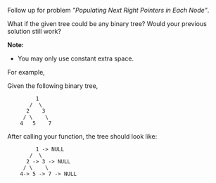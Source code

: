 Follow up for problem *"Populating Next Right Pointers in Each Node"*.

What if the given tree could be any binary tree? Would your previous solution still work?

**Note:**

- You may only use constant extra space.

For example,

Given the following binary tree,

```
         1
       /  \
      2    3
     / \    \
    4   5    7
```

After calling your function, the tree should look like:

```
         1 -> NULL
       /  \
      2 -> 3 -> NULL
     / \    \
    4-> 5 -> 7 -> NULL
```
